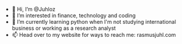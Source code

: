 - 👋 Hi, I’m @Juhloz
- 👀 I’m interested in finance, technology and coding
- 🌱 I’m currently learning python when I'm not studying international business or working as a research analyst
- 📫 Head over to my website for ways to reach me: rasmusjuhl.com

